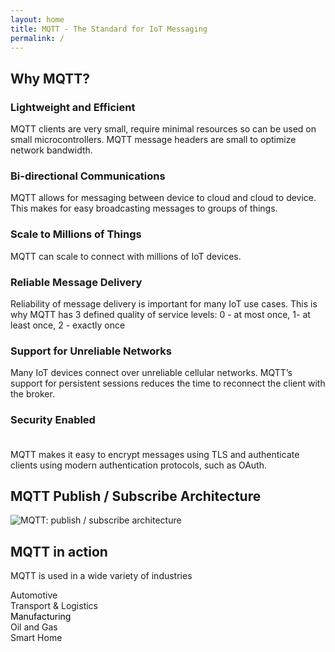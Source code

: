 ```yaml
---
layout: home
title: MQTT - The Standard for IoT Messaging 
permalink: /
---
```


<div class="width-container">
   <h2>Why MQTT?</h2> 
   <section id="keyfeature-list">
   <div class="keyfeature">
      <h3>Lightweight and Efficient</h3>
      <p>MQTT clients are very small, require minimal resources so can be used on small microcontrollers. MQTT message headers are small to optimize network bandwidth.
      </p>
   </div>
   <div class="keyfeature mid">
      <h3>Bi-directional Communications</h3>
      <p>MQTT allows for messaging between device to cloud and cloud to device. This makes for easy broadcasting messages to groups of things.
      </p>
   </div>
   <div class="keyfeature last">
      <h3>Scale to Millions of Things</h3>
      <p>MQTT can scale to connect with millions of IoT devices.
      </p>
   </div>
   <div class="keyfeature">
      <h3>Reliable Message Delivery</h3>
      <p>Reliability of message delivery is important for many IoT use cases. This is why MQTT has 3 defined quality of service levels: 0 - at most once, 1- at least once, 2 - exactly once
      </p>
   </div>
   <div class="keyfeature mid">
      <h3>Support for Unreliable Networks</h3>
      <p>Many IoT devices connect over unreliable cellular networks. MQTT’s support for persistent sessions reduces the time to reconnect the client with the broker.
      </p>
   </div>
   <div class="keyfeature last">
      <h3>Security Enabled<br/>&nbsp;</h3>
      <p>MQTT makes it easy to encrypt messages using TLS and authenticate clients using modern authentication protocols, such as OAuth.
      </p>
   </div>
</section>
<h2>MQTT Publish / Subscribe Architecture</h2> 
   <section id="pub-sub-graphic">
      <img src="{{ 'assets/img/mqtt-publish-subscribe.png' | relative_url }}" alt="MQTT: publish / subscribe architecture" title="MQTT: publish / subscribe architecture">
   </section>
</div>

<section id="mqtt-in-action">
<h2>MQTT in action</h2>
<p>MQTT is used in a wide variety of industries</p>
   <div class="flex-wrap-centered">
      <div class="mqtt-in-action-box" style="background-image: url('{{ 'assets/img/automotive.jpg' | relative_link }}');">Automotive</div>
      <div class="mqtt-in-action-box" style="background-image: url('{{ 'assets/img/logistics.jpg' | relative_link }}');">Transport & Logistics</div>
      <div class="mqtt-in-action-box" style="background-image: url('{{ 'assets/img/manufacturing.jpg' | relative_link }}');"><span style="color: #000">Manufacturing</span></div>
      <div class="mqtt-in-action-box" style="background-image: url('{{ 'assets/img/oil-and-gas.jpg' | relative_link }}');">Oil and Gas</div>
      <div class="mqtt-in-action-box" style="background-image: url('{{ 'assets/img/smart-home.jpg' | relative_link }}');">Smart Home</div>
   </div>
</section>


